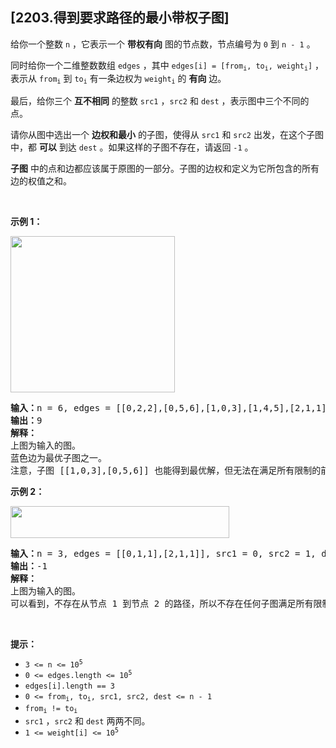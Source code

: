 ## [2203.得到要求路径的最小带权子图]
<p>给你一个整数&nbsp;<code>n</code>&nbsp;，它表示一个 <strong>带权有向</strong> 图的节点数，节点编号为&nbsp;<code>0</code> 到&nbsp;<code>n - 1</code>&nbsp;。</p>

<p>同时给你一个二维整数数组&nbsp;<code>edges</code>&nbsp;，其中&nbsp;<code>edges[i] = [from<sub>i</sub>, to<sub>i</sub>, weight<sub>i</sub>]</code>&nbsp;，表示从&nbsp;<code>from<sub>i</sub></code>&nbsp;到&nbsp;<code>to<sub>i</sub></code>&nbsp;有一条边权为&nbsp;<code>weight<sub>i</sub></code>&nbsp;的 <strong>有向</strong> 边。</p>

<p>最后，给你三个 <strong>互不相同</strong>&nbsp;的整数&nbsp;<code>src1</code>&nbsp;，<code>src2</code>&nbsp;和&nbsp;<code>dest</code>&nbsp;，表示图中三个不同的点。</p>

<p>请你从图中选出一个 <b>边权和最小</b>&nbsp;的子图，使得从 <code>src1</code>&nbsp;和 <code>src2</code>&nbsp;出发，在这个子图中，都 <strong>可以</strong>&nbsp;到达 <code>dest</code>&nbsp;。如果这样的子图不存在，请返回 <code>-1</code>&nbsp;。</p>

<p><strong>子图</strong>&nbsp;中的点和边都应该属于原图的一部分。子图的边权和定义为它所包含的所有边的权值之和。</p>

<p>&nbsp;</p>

<p><strong>示例 1：</strong></p>

<p><img alt="" src="https://assets.leetcode.com/uploads/2022/02/17/example1drawio.png" style="width: 263px; height: 250px;" /></p>

<pre>
<b>输入：</b>n = 6, edges = [[0,2,2],[0,5,6],[1,0,3],[1,4,5],[2,1,1],[2,3,3],[2,3,4],[3,4,2],[4,5,1]], src1 = 0, src2 = 1, dest = 5
<b>输出：</b>9
<strong>解释：</strong>
上图为输入的图。
蓝色边为最优子图之一。
注意，子图 [[1,0,3],[0,5,6]] 也能得到最优解，但无法在满足所有限制的前提下，得到更优解。
</pre>

<p><strong>示例 2：</strong></p>

<p><img alt="" src="https://assets.leetcode.com/uploads/2022/02/17/example2-1drawio.png" style="width: 350px; height: 51px;" /></p>

<pre>
<b>输入：</b>n = 3, edges = [[0,1,1],[2,1,1]], src1 = 0, src2 = 1, dest = 2
<b>输出：</b>-1
<strong>解释：</strong>
上图为输入的图。
可以看到，不存在从节点 1 到节点 2 的路径，所以不存在任何子图满足所有限制。
</pre>

<p>&nbsp;</p>

<p><strong>提示：</strong></p>

<ul>
	<li><code>3 &lt;= n &lt;= 10<sup>5</sup></code></li>
	<li><code>0 &lt;= edges.length &lt;= 10<sup>5</sup></code></li>
	<li><code>edges[i].length == 3</code></li>
	<li><code>0 &lt;= from<sub>i</sub>, to<sub>i</sub>, src1, src2, dest &lt;= n - 1</code></li>
	<li><code>from<sub>i</sub> != to<sub>i</sub></code></li>
	<li><code>src1</code>&nbsp;，<code>src2</code>&nbsp;和&nbsp;<code>dest</code>&nbsp;两两不同。</li>
	<li><code>1 &lt;= weight[i] &lt;= 10<sup>5</sup></code></li>
</ul>
